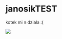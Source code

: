# janosikTEST
<!DOCTYPE html>
 <body>
   <p>kotek mi n dziala :(</p>
   <img src="kotek.jpg">
 </body>
